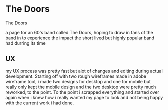 <h1> The Doors </h1>

The Doors

a page for an 60's band called The Doors, hoping to draw in fans of the band in 
to experience the impact the short lived but highly popular band had durring its time

<h2> UX </h2>

my UX process was pretty fast but alot of changes and editing during actual development.
Starting off with two rough wireframes made in adobe wireframe tool, i made two designs for desktop and one for mobile
but really only kept the mobile design and the two desktop were pretty much reworked, to the point. To the point i scrapped everything
and started over again when i knew how i really wanted my page to look and not being happy with the current work i had done.
